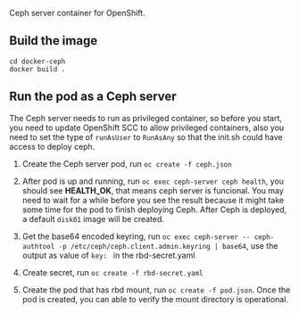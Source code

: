 Ceph server container for OpenShift.

## Build the image

```
cd docker-ceph
docker build .
```

## Run the pod as a Ceph server

The Ceph server needs to run as privileged container, so before you start, you need to update OpenShift SCC to allow privileged containers, also you need to set the type of `runAsUser` to `RunAsAny` so that the init.sh could have access to deploy ceph.

1. Create the Ceph server pod, run `oc create -f ceph.json`

2. After pod is up and running, run `oc exec ceph-server ceph health`, you should see **HEALTH_OK**, that means ceph server is funcional. You may need to wait for a while before you see the result because it might take some time for the pod to finish deploying Ceph. After Ceph is deployed, a default `disk01` image will be created.

3. Get the base64 encoded keyring, run `oc exec ceph-server -- ceph-authtool -p /etc/ceph/ceph.client.admin.keyring | base64`, use the output as value of `key: ` in the rbd-secret.yaml

4. Create secret, run `oc create -f rbd-secret.yaml`

5. Create the pod that has rbd mount, run `oc create -f pod.json`. Once the pod is created, you can able to verify the mount directory is operational.
